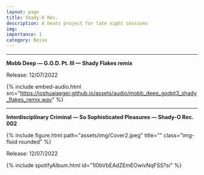 ```yaml
---
layout: page
title: Shady-O Rec.
description: A beats project for late night sessions
img:
importance: 1
category: Noise
---
```


***
**Mobb Deep — G.O.D. Pt. III — Shady Flakes remix**

Release: 12/07/2022

{% include embed-audio.html src="https://joshuajaeger.github.io/assets/audio/mobb_deep_godpt3_shady_flakes_remix.wav" %}

***
**Interdisciplinary Criminal — So Sophisticated Pleasures — Shady-O Rec. 002**

<div class="row justify-content-sm-left">
    <div class="col-sm-6 mt-3 mt-md-0">
        {% include figure.html path="assets/img/Cover2.jpeg" title="" class="img-fluid rounded" %}
    </div>
</div>

Release: 12/07/2022

{% include spotifyAlbum.html id="1l0bVbEAdZEmEOwivNqFSS?si" %}



